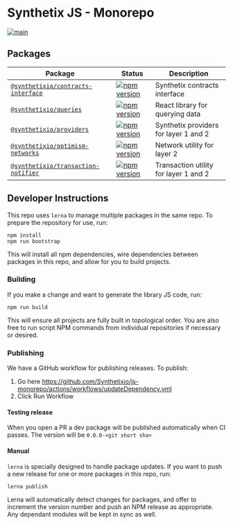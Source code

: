 # Synthetix JS - Monorepo

[![main](https://github.com/synthetixio/js-monorepo/actions/workflows/main.yml/badge.svg)](https://github.com/synthetixio/js-monorepo/actions/workflows/main.yml)

## Packages

| Package                                                               | Status                                                                                                                                               | Description                           |
| --------------------------------------------------------------------- | ---------------------------------------------------------------------------------------------------------------------------------------------------- | ------------------------------------- |
| [`@synthetixio/contracts-interface`](/packages/contracts-interface)   | [![npm version](https://badge.fury.io/js/%40synthetixio%2Fcontracts-interface.svg)](https://badge.fury.io/js/%40synthetixio%2Fcontracts-interface)   | Synthetix contracts interface         |
| [`@synthetixio/queries`](/packages/queries)                           | [![npm version](https://badge.fury.io/js/%40synthetixio%2Fqueries.svg)](https://badge.fury.io/js/%40synthetixio%2Fqueries)                           | React library for querying data       |
| [`@synthetixio/providers`](/packages/providers)                       | [![npm version](https://badge.fury.io/js/%40synthetixio%2Fproviders.svg)](https://badge.fury.io/js/%40synthetixio%2Fproviders)                       | Synthetix providers for layer 1 and 2 |
| [`@synthetixio/optimism-networks`](/packages/optimism-networks)       | [![npm version](https://badge.fury.io/js/%40synthetixio%2Foptimism-networks.svg)](https://badge.fury.io/js/%40synthetixio%2Foptimism-networks)       | Network utility for layer 2           |
| [`@synthetixio/transaction-notifier`](/packages/transaction-notifier) | [![npm version](https://badge.fury.io/js/%40synthetixio%2Ftransaction-notifier.svg)](https://badge.fury.io/js/%40synthetixio%2Ftransaction-notifier) | Transaction utility for layer 1 and 2 |

## Developer Instructions

This repo uses `lerna` to manage multiple packages in the same repo. To prepare the repository for use, run:

```
npm install
npm run bootstrap
```

This will install all npm dependencies, wire dependencies between packages in this repo, and allow for you to build projects.

### Building

If you make a change and want to generate the library JS code, run:

```
npm run build
```

This will ensure all projects are fully built in topological order. You are also free to run script NPM commands from individual repositories if necessary or desired.

### Publishing

We have a GitHub workflow for publishing releases.
To publish:

1. Go here https://github.com/Synthetixio/js-monorepo/actions/workflows/updateDependency.yml
2. Click Run Workflow

#### Testing release

When you open a PR a dev package will be published automatically when CI passes. The version will be `0.0.0-<git short sha>`

#### Manual

`lerna` is specially designed to handle package updates. If you want to push a new release for one or more packages in this repo, run:

```
lerna publish
```

Lerna will automatically detect changes for packages, and offer to increment the version number and push an NPM release as appropriate. Any dependant modules will be kept in sync as well.
